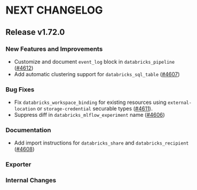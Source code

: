 # NEXT CHANGELOG

## Release v1.72.0

### New Features and Improvements

 * Customize and document `event_log` block in `databricks_pipeline` ([#4612](https://github.com/databricks/terraform-provider-databricks/pull/4612))
 * Add automatic clustering support for `databricks_sql_table` ([#4607](https://github.com/databricks/terraform-provider-databricks/pull/4607))

### Bug Fixes

 * Fix `databricks_workspace_binding` for existing resources using `external-location` or `storage-credential` securable types ([#4611](https://github.com/databricks/terraform-provider-databricks/pull/4611)).
 * Suppress diff in `databricks_mlflow_experiment` name ([#4606](https://github.com/databricks/terraform-provider-databricks/pull/4606))

### Documentation

 * Add import instructions for `databricks_share` and `databricks_recipient` ([#4608](https://github.com/databricks/terraform-provider-databricks/pull/4608))

### Exporter

### Internal Changes
